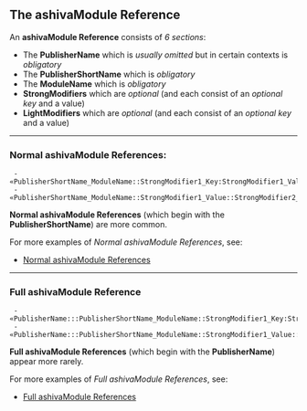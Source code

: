 ## The ashivaModule Reference

An **ashivaModule Reference** consists of *6 sections*:

 - The **PublisherName** which is *usually omitted* but in certain contexts is *obligatory*
 - The **PublisherShortName** which is *obligatory*
 - The **ModuleName** which is *obligatory*
 - **StrongModifiers** which are *optional* (and each consist of an *optional key* and a value)
 - **LightModifiers** which are *optional* (and each consist of an *optional key* and a value)

______

### Normal ashivaModule References:

```
 - «PublisherShortName_ModuleName::StrongModifier1_Key:StrongModifier1_Value::StrongModifier2_Key:StrongModifier2_Value#LightMod1_Key:LightMod1_Value#LightMod2_Key:LightMod2_Value»
 - «PublisherShortName_ModuleName::StrongModifier1_Value::StrongModifier2_Value#LightMod1_Value#LightMod2_Value»

```

**Normal ashivaModule References** (which begin with the **PublisherShortName**) are more common.

For more examples of *Normal ashivaModule References*, see:

 - [Normal ashivaModule References](https://github.com/RouninMedia/ashiva-Namespacing/blob/master/ashiva-module-reference/normal-ashiva-module-references.md)
 
______

### Full ashivaModule Reference

```
 -
«PublisherName:::PublisherShortName_ModuleName::StrongModifier1_Key:StrongModifier1_Value::StrongModifier2_Key:StrongModifier2_Value#LightMod1_Key:LightMod1_Value#LightMod2_Key:LightMod2_Value»
 - «PublisherName:::PublisherShortName_ModuleName::StrongModifier1_Value::StrongModifier2_Value#LightMod1_Value#LightMod2_Value»
```

**Full ashivaModule References** (which begin with the **PublisherName**) appear more rarely.

For more examples of *Full ashivaModule References*, see:

 - [Full ashivaModule References](https://github.com/RouninMedia/ashiva-Namespacing/blob/master/ashiva-module-reference/full-ashiva-module-references.md)
